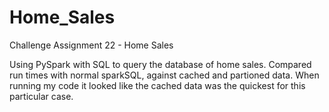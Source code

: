 # Home_Sales
Challenge Assignment 22 - Home Sales

Using PySpark with SQL to query the database of home sales. Compared run times with normal sparkSQL, against cached and partioned data. When running my code it looked like the cached data was the quickest for this particular case. 